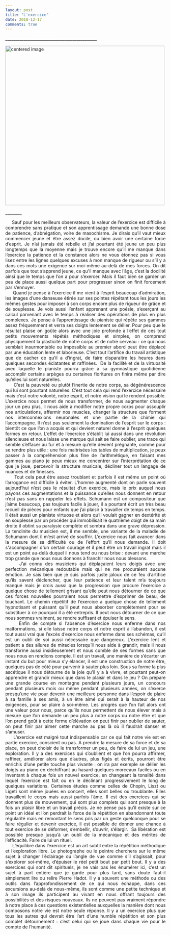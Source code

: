 ```yaml
---
layout: post
title: "L'exercice"
date: 2018-12-17
comments: true
---
```



\_____________________________________________

<div>
    <img class="marginauto" src="{{ '/assets/L-exercice.jpg' | prepend: site.baseurl }}"
    alt="centered image"
    width="500"/>
</div>

\________

 <!--more-->

<div style="text-align: justify">
     Sauf pour les meilleurs observateurs, la valeur de l’exercice est difficile à comprendre sans pratique et son apprentissage demande une bonne dose de patience, d’abnégation, voire de masochisme. Je dirais qu’il vaut mieux commencer jeune et être assez docile, ou bien avoir une certaine force d’esprit. Je n’ai jamais été rebelle et j’ai pourtant été jeune un peu plus longtemps que la moyenne mais je trouve encore qu’il me manque dans l’exercice la patience et la constance alors ne vous étonnez pas si vous lisez entre les lignes quelques excuses à mon manque de rigueur ou s’il y a dans ces mots une exigence sur moi-même au-delà de mes forces. On dit parfois que tout s’apprend jeune, ce qu'il manque avec l’âge, c’est la docilité ainsi que le temps que l’on a pour s’exercer. Mais il faut bien se garder un peu de place aussi quelque part pour progresser sinon on finit forcement par s’ennuyer.
</div>

<div style="text-align: justify">
     Quand je pense à l’exercice il me vient à l’esprit beaucoup d’admiration, les images d’une danseuse étirée sur ses pointes répétant tous les jours les mêmes gestes pour imposer à son corps encore plus de rigueur de grâce et de souplesse. Je vois aussi l’enfant apprenant une poésie, s’exerçant au calcul parvenant avec le temps à réaliser des opérations de plus en plus complexes. Je pense à l’apprentissage du pianiste qui répète ses gammes assez fréquemment et verra ses doigts lentement se délier. Pour peu que le résultat plaise on goûte alors avec une joie profonde à l’effet de ces tout petits mouvements répétés méthodiques et simples, on comprend physiquement la plasticité de notre corps et de notre cerveau : ce qui nous semblait insurmontable ou impossible au premier abord peut être déplacé par une éducation lente et laborieuse. C’est tout l’artifice du travail artistique que de cacher ce qu’il a d’ingrat, de faire disparaitre les heures dans quelques secondes éclatantes et raffinées.  De la facilité et de la virtuosité avec laquelle le pianiste pourra grâce à sa gymnastique quotidienne accomplir certains arpèges ou certaines fioritures on finira même par dire qu’elles lui sont naturelles.
</div>

<div style="text-align: justify">
     C’est la pauvreté ou plutôt l’inertie de notre corps, sa dégénérescence qui lui sont pourtant naturelles. C’est tout cela qui rend l’exercice nécessaire mais c’est notre volonté, notre esprit, et notre vision qui le rendent possible. L’exercice nous permet de nous transformer, de nous augmenter chaque jour un peu plus, il nous aide à modifier notre propre corps pour assouplir nos articulations, affermir nos muscles, changer la structure que forment nos interconnexions neuronales et une partie de la chimie qui l’accompagne. Il n’est pas seulement la domination de l’esprit sur le corps : bientôt ce que l’on a acquis et qui devient naturel donne à l’esprit quelques formes en retour. L’effet de l’exercice s’établit lui aussi dans une révolution silencieuse et nous laisse une marque qui sait se faire oublier, une trace qui semble s’effacer au fur et à mesure qu’elle devient prégnante, comme pour se rendre plus utile : une fois maitrisées les tables de multiplication, je peux passer à la compréhension plus fine de l’arithmétique, en faisant mes gammes au piano je peux mieux me concentrer sur l’interprétation de ce que je joue, percevoir la structure musicale, décliner tout un langage de nuances et de finesses. 
</div>

<div style="text-align: justify">
     Tout cela peut être assez troublant et parfois il est même un point où l’arrogance est difficile à éviter. L’homme augmenté dont on parle souvent aujourd’hui n’est pas le résultat d’un exercice, mais le prix auquel nous payons ces augmentations et la puissance qu’elles nous donnent en retour n’est pas sans en rappeler les effets. Schumann est un compositeur que j’aime beaucoup, pas toujours facile à jouer, il a pourtant écrit un très beau recueil de pièces pour enfants que j’ai plaisir à travailler de temps en temps. Il était aussi un pianiste virtuose et alors qu’il voulait gagner en dextérité et en souplesse par un procéder qui immobilisait le quatrième doigt de sa main droite il obtint sa paralysie complète et sombra dans une grave dépression. La tendinite du musicien est, il me semble, une variante de la maladie de Schumann dont il m’est arrivé de souffrir. L’exercice nous fait avancer dans la mesure de sa difficulté ou de l’effort qu’il nous demande. Il doit s'accompagner d'un certain courage et il peut être un travail ingrat mais il est un point au-delà duquel il nous tend ou nous brise : devant une marche trop grande que nous nous donnons à franchir nous nous blessons.
</div>

<div style="text-align: justify">
     J’ai connu des musiciens qui déplaçaient leurs doigts avec une perfection mécanique redoutable mais qui ne me procuraient aucune émotion. Je sais bien que je suis parfois juste jaloux de ce feu d’artifice qu’ils savent déclencher, que leur patience et leur talent m’a toujours manqué mais je crois aussi que la progression que procure l’exercice a quelque chose de tellement grisant qu’elle peut nous détourner de ce que ces forces nouvelles pourraient nous permettre d’exprimer de beau, de touchant. Le chemin répétitif de l’exercice a quelque chose de tellement hypnotisant et puissant qu’il peut nous absorber complètement pour se substituer à ce pourquoi il a été entrepris. Il peut nous détourner de ce que nous sommes vraiment, se rendre suffisant et épuiser le sens.  
</div>

<div style="text-align: justify">
     Enfin de compte si l’absence d’exercice nous enferme dans nos malformations, si elle laisse notre corps et notre esprit à l’abandon, il est tout aussi vrai que l’excès d’exercice nous enferme dans ses schémas, qu’il est un oubli de soi aussi nécessaire que dangereux. L’exercice lent et patient a des allures de miracles lorsqu’il nous aide à grandir, mais il nous transforme aussi insidieusement et nous comble de ses formes sans que nous nous en rendions compte. Il est un travail, une manière de s’écarter un instant du but pour mieux s’y élancer, il est une construction de notre être, quelques pas de côté pour parvenir à sauter plus loin. Sous sa forme la plus ascétique il nous détourne de la joie qu’il y a à vivre, et pourtant peut-on apprendre et grandir mieux que dans le plaisir et dans le jeu ? On prépare une grande course en montagne pendant plusieurs jours, un concours pendant plusieurs mois ou même pendant plusieurs années, on s’exerce presqu’une vie pour devenir une meilleure personne dans l’espoir de plaire à sa famille à ses amis, à un être aimé qui serait à la hauteur de nos exigences, pour se plaire à soi-même. Les progrès que l’on fait alors ont une valeur pour nous, parce qu’ils nous permettent de nous élever mais à mesure que l’on demande un peu plus à notre corps ou notre être et que l’on prend goût à cette forme d’élévation on peut finir par oublier de sauter, on peut finir par aimer cette marche au pas là où il faudrait danser et s’amuser.
</div>

<div style="text-align: justify">
     L’exercice est malgré tout indispensable car ce qui fait notre vie est en partie exercice, conscient ou pas. A prendre la mesure de sa force et de sa place, on peut choisir de le transformer un peu, de faire de lui un jeu, une exploration. Il y a des exercices qui s’oublient et que l’on pourra affirmer, raffiner, améliorer alors que d’autres, plus figés et écrits, pourront être enrichis d’une petite touche plus vivante : on ira par exemple se délier les doigts au piano en déchiffrant au hasard quelques morceaux faciles ou en inventant à chaque fois un nouvel exercice, en changeant la tonalité dans lequel l’exercice est fait ou en le déclinant progressivement le long de quelques variations. Certaines études comme celles de Chopin, Liszt ou Ligeti sont même jouées en concert, elles sont belles ou troublante. Elles travaillent le corps mais aussi parfois l’âme. Il est des exercices qui se donnent plus de mouvement, qui sont plus complets qui sont presque à la fois un plaisir libre et un travail précis. Je ne pense pas qu’il existe sur ce point un idéal et l’on perdrait la force de la répétition en abandonnant toute régularité mais en remontant le sens pris par un geste quelconque pour se faire régulier et devenir exercice, il est possible de donner une chance à tout exercice de se déformer, s’embellir, s’ouvrir, s’élargir.  Sa libération est possible presque jusqu’à un oubli de la mécanique et des mérites de l’efficacité. Faire de lui un rituel.
</div>

<div style="text-align: justify">
     L’équilibre dans l’exercice est un art subtil entre la répétition méthodique et l’exploration libre. Le photographe ou le peintre cherchera sur le même sujet à changer l’éclairage ou l’angle de vue comme s’il s’agissait, pour s’explorer soi-même, d’épuiser le réel petit bout par petit bout. Il y a des exercices qui sont dit spirituels, je ne vais pas les énumérer ici, c’est un sujet à part entière que je garde pour plus tard, sans doute faut-il simplement lire ou relire Pierre Hadot. Il y a souvent une méthode ou des outils dans l’approfondissement de ce qui nous échappe, dans ces excursions au-delà de nous-même, ils sont comme une petite technique et à son image ils participent au vivant en nous offrant toujours des possibilités et des risques nouveaux. Ils ne peuvent pas vraiment répondre à notre place à ces questions existentielles auxquelles la manière dont nous composons notre vie est notre seule réponse. Il y a un exercice plus que tous les autres qui devrait être l’art d’une humble répétition et son plus complet détournement : c’est celui qui se joue dans chaque vie pour le compte de l’humanité.
</div>
